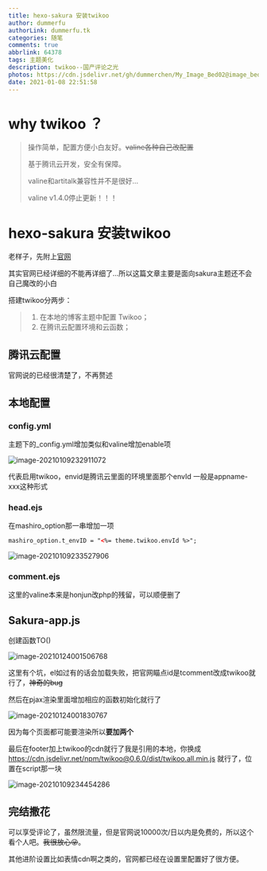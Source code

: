 ```yaml
---
title: hexo-sakura 安装twikoo
author: dummerfu
authorLink: dummerfu.tk
categories: 随笔
comments: true
abbrlink: 64378
tags: 主题美化
description: twikoo--国产评论之光
photos: https://cdn.jsdelivr.net/gh/dummerchen/My_Image_Bed02@image_bed_001/img/20210317004934.jpg
date: 2021-01-08 22:51:58
---
```


# why twikoo ？

> 操作简单，配置方便小白友好。~~valine各种自己改配置~~
>
> 基于腾讯云开发，安全有保障。
>
> valine和artitalk兼容性并不是很好…
>
> valine v1.4.0停止更新！！！
>
> 

# hexo-sakura 安装twikoo

老样子，先附上[官网](https://twikoo.js.org/)

其实官网已经详细的不能再详细了…所以这篇文章主要是面向sakura主题还不会自己魔改的小白



搭建twikoo分两步：

> 1. 在本地的博客主题中配置 Twikoo；
> 2. 在腾讯云配置环境和云函数；



## 腾讯云配置

官网说的已经很清楚了，不再赘述

## 本地配置

### config.yml

主题下的_config.yml增加类似和valine增加enable项

![image-20210109232911072](https://gitee.com/dummerchen/MY_IMAGE_BED/raw/master/20210109232911.png)

代表启用twikoo，envid是腾讯云里面的环境里面那个envId 一般是appname-xxx这种形式

### head.ejs

在mashiro_option那一串增加一项

```html
mashiro_option.t_envID = "<%= theme.twikoo.envId %>";
```



![image-20210109233527906](https://gitee.com/dummerchen/MY_IMAGE_BED/raw/master/20210109233528.png)



### comment.ejs

这里的valine本来是honjun改php的残留，可以顺便删了

## Sakura-app.js

创建函数TO()

![image-20210124001506768](https://gitee.com/dummerchen/MY_IMAGE_BED/raw/master/20210124171111.png)

这里有个坑，el如过有的话会加载失败，把官网瞄点id是tcomment改成twikoo就行了，~~神奇的bug~~

然后在pjax渲染里面增加相应的函数初始化就行了

![image-20210124001830767](https://gitee.com/dummerchen/MY_IMAGE_BED/raw/master/20210124001830.png)

因为每个页面都可能要渲染所以**要加两个**

最后在footer加上twikoo的cdn就行了我是引用的本地，你换成 https://cdn.jsdelivr.net/npm/twikoo@0.6.0/dist/twikoo.all.min.js 就行了，位置在script那一块

![image-20210109234454286](https://gitee.com/dummerchen/MY_IMAGE_BED/raw/master/20210109234454.png)



## 完结撒花

​	可以享受评论了，虽然限流量，但是官网说10000次/日以内是免费的，所以这个看个人吧。~~我很放心😜~~。

其他进阶设置比如表情cdn啊之类的，官网都已经在设置里配置好了很方便。